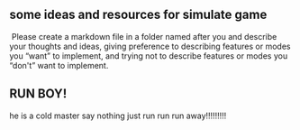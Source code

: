 ## some ideas and resources for simulate game


​	Please create a markdown file in a folder named after you and describe your thoughts and ideas, giving preference to describing features or modes you “want” to implement, and trying not to describe features or modes you “don't” want to implement.


## RUN BOY!
he is a cold master
say nothing just run run run away!!!!!!!!!
